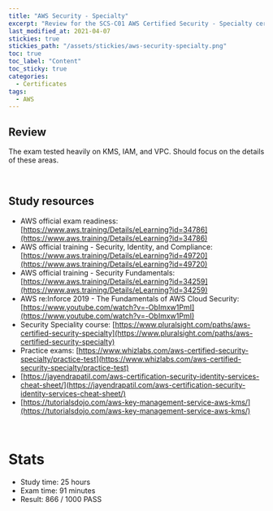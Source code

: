 ```yaml
---
title: "AWS Security - Specialty"
excerpt: "Review for the SCS-C01 AWS Certified Security - Specialty certificate"
last_modified_at: 2021-04-07
stickies: true
stickies_path: "/assets/stickies/aws-security-specialty.png"
toc: true
toc_label: "Content"
toc_sticky: true
categories:
  - Certificates
tags:
  - AWS
---
```


## Review
The exam tested heavily on KMS, IAM, and VPC. Should focus on the details of these areas.

<br>

## Study resources
- AWS official exam readiness: [https://www.aws.training/Details/eLearning?id=34786](https://www.aws.training/Details/eLearning?id=34786)
- AWS official training - Security, Identity, and Compliance: [https://www.aws.training/Details/eLearning?id=49720](https://www.aws.training/Details/eLearning?id=49720)
- AWS official training - Security Fundamentals: [https://www.aws.training/Details/eLearning?id=34259](https://www.aws.training/Details/eLearning?id=34259)
- AWS re:Inforce 2019 - The Fundamentals of AWS Cloud Security: [https://www.youtube.com/watch?v=-ObImxw1PmI](https://www.youtube.com/watch?v=-ObImxw1PmI)
- Security Speciality course: [https://www.pluralsight.com/paths/aws-certified-security-specialty](https://www.pluralsight.com/paths/aws-certified-security-specialty)
- Practice exams: [https://www.whizlabs.com/aws-certified-security-specialty/practice-test](https://www.whizlabs.com/aws-certified-security-specialty/practice-test)
- [https://jayendrapatil.com/aws-certification-security-identity-services-cheat-sheet/](https://jayendrapatil.com/aws-certification-security-identity-services-cheat-sheet/)
- [https://tutorialsdojo.com/aws-key-management-service-aws-kms/](https://tutorialsdojo.com/aws-key-management-service-aws-kms/)

<br>

# Stats
- Study time: 25 hours
- Exam time: 91 minutes
- Result: 866 / 1000 PASS

<br>